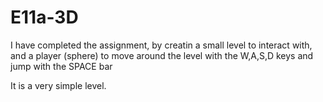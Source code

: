 # E11a-3D

I have completed the assignment, by creatin a small level to interact with, and a player (sphere) to move around the level with the W,A,S,D keys and jump with the SPACE bar

It is a very simple level.
